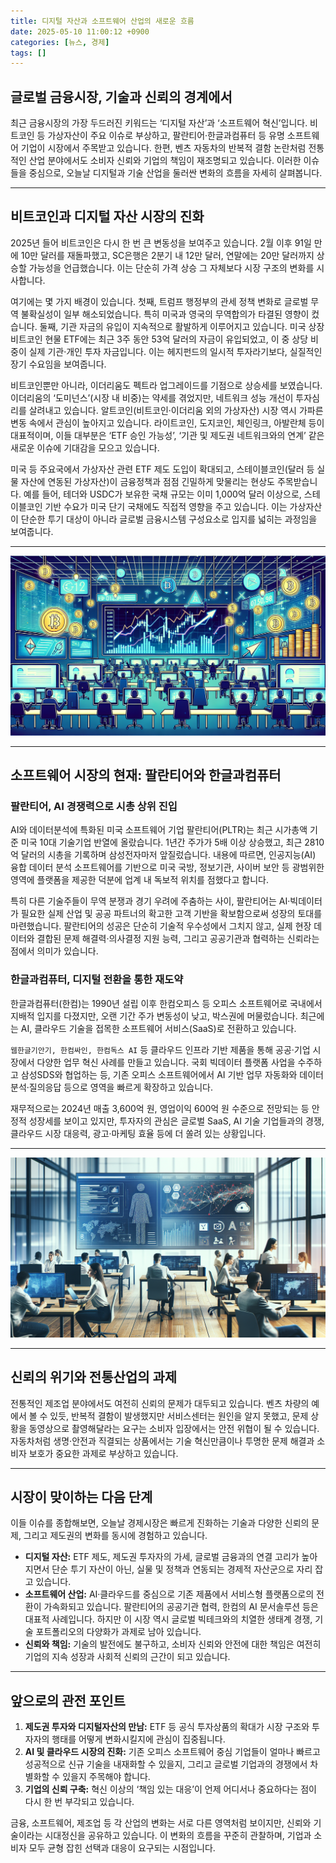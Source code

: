 ```yaml
---
title: 디지털 자산과 소프트웨어 산업의 새로운 흐름
date: 2025-05-10 11:00:12 +0900
categories: [뉴스, 경제]
tags: []
---
```


## 글로벌 금융시장, 기술과 신뢰의 경계에서

최근 금융시장의 가장 두드러진 키워드는 ‘디지털 자산’과 ‘소프트웨어 혁신’입니다. 비트코인 등 가상자산이 주요 이슈로 부상하고, 팔란티어·한글과컴퓨터 등 유명 소프트웨어 기업이 시장에서 주목받고 있습니다. 한편, 벤츠 자동차의 반복적 결함 논란처럼 전통적인 산업 분야에서도 소비자 신뢰와 기업의 책임이 재조명되고 있습니다. 이러한 이슈들을 중심으로, 오늘날 디지털과 기술 산업을 둘러싼 변화의 흐름을 자세히 살펴봅니다.

---

## 비트코인과 디지털 자산 시장의 진화

2025년 들어 비트코인은 다시 한 번 큰 변동성을 보여주고 있습니다. 2월 이후 91일 만에 10만 달러를 재돌파했고, SC은행은 2분기 내 12만 달러, 연말에는 20만 달러까지 상승할 가능성을 언급했습니다. 이는 단순히 가격 상승 그 자체보다 시장 구조의 변화를 시사합니다.

여기에는 몇 가지 배경이 있습니다. 첫째, 트럼프 행정부의 관세 정책 변화로 글로벌 무역 불확실성이 일부 해소되었습니다. 특히 미국과 영국의 무역합의가 타결된 영향이 컸습니다. 둘째, 기관 자금의 유입이 지속적으로 활발하게 이루어지고 있습니다. 미국 상장 비트코인 현물 ETF에는 최근 3주 동안 53억 달러의 자금이 유입되었고, 이 중 상당 비중이 실제 기관·개인 투자 자금입니다. 이는 헤지펀드의 일시적 투자라기보다, 실질적인 장기 수요임을 보여줍니다.

비트코인뿐만 아니라, 이더리움도 펙트라 업그레이드를 기점으로 상승세를 보였습니다. 이더리움의 ‘도미넌스’(시장 내 비중)는 약세를 겪었지만, 네트워크 성능 개선이 투자심리를 살려내고 있습니다. 알트코인(비트코인·이더리움 외의 가상자산) 시장 역시 가파른 변동 속에서 관심이 높아지고 있습니다. 라이트코인, 도지코인, 체인링크, 아발란체 등이 대표적이며, 이들 대부분은 ‘ETF 승인 가능성’, ‘기관 및 제도권 네트워크와의 연계’ 같은 새로운 이슈에 기대감을 모으고 있습니다.

미국 등 주요국에서 가상자산 관련 ETF 제도 도입이 확대되고, 스테이블코인(달러 등 실물 자산에 연동된 가상자산)이 금융정책과 점점 긴밀하게 맞물리는 현상도 주목받습니다. 예를 들어, 테더와 USDC가 보유한 국채 규모는 이미 1,000억 달러 이상으로, 스테이블코인 기반 수요가 미국 단기 국채에도 직접적 영향을 주고 있습니다. 이는 가상자산이 단순한 투기 대상이 아니라 글로벌 금융시스템 구성요소로 입지를 넓히는 과정임을 보여줍니다.

---

![분주한 암호화폐 거래소 내부를 묘사한 일러스트, 모니터에는 급등하는 코인 가격과 다양한 통화 아이콘이 보인다](assets/img/2025-05-10-f544daec-8939-4195-818c-7571e9740c43/1746842479324.png)

---

## 소프트웨어 시장의 현재: 팔란티어와 한글과컴퓨터

### 팔란티어, AI 경쟁력으로 시총 상위 진입

AI와 데이터분석에 특화된 미국 소프트웨어 기업 팔란티어(PLTR)는 최근 시가총액 기준 미국 10대 기술기업 반열에 올랐습니다. 1년간 주가가 5배 이상 상승했고, 최근 2810억 달러의 시총을 기록하며 삼성전자마저 앞질렀습니다. 내용에 따르면, 인공지능(AI) 융합 데이터 분석 소프트웨어를 기반으로 미국 국방, 정보기관, 사이버 보안 등 광범위한 영역에 플랫폼을 제공한 덕분에 업계 내 독보적 위치를 점했다고 합니다.

특히 다른 기술주들이 무역 분쟁과 경기 우려에 주춤하는 사이, 팔란티어는 AI·빅데이터가 필요한 실제 산업 및 공공 파트너의 확고한 고객 기반을 확보함으로써 성장의 토대를 마련했습니다. 팔란티어의 성공은 단순히 기술적 우수성에서 그치지 않고, 실제 현장 데이터와 결합된 문제 해결력·의사결정 지원 능력, 그리고 공공기관과 협력하는 신뢰라는 점에서 의미가 있습니다.

### 한글과컴퓨터, 디지털 전환을 통한 재도약

한글과컴퓨터(한컴)는 1990년 설립 이후 한컴오피스 등 오피스 소프트웨어로 국내에서 지배적 입지를 다졌지만, 오랜 기간 주가 변동성이 낮고, 박스권에 머물렀습니다. 최근에는 AI, 클라우드 기술을 접목한 소프트웨어 서비스(SaaS)로 전환하고 있습니다.

`웹한글기안기, 한컴싸인, 한컴독스 AI` 등 클라우드 인프라 기반 제품을 통해 공공·기업 시장에서 다양한 업무 혁신 사례를 만들고 있습니다. 국회 빅데이터 플랫폼 사업을 수주하고 삼성SDS와 협업하는 등, 기존 오피스 소프트웨어에서 AI 기반 업무 자동화와 데이터 분석·질의응답 등으로 영역을 빠르게 확장하고 있습니다.

재무적으로는 2024년 매출 3,600억 원, 영업이익 600억 원 수준으로 전망되는 등 안정적 성장세를 보이고 있지만, 투자자의 관심은 글로벌 SaaS, AI 기술 기업들과의 경쟁, 클라우드 시장 대응력, 광고·마케팅 효율 등에 더 쏠려 있는 상황입니다.

---

![현대 오피스에서 대형 모니터에 협업 문서와 AI 그래프가 떠있는 모습, 다양한 직군의 사용자가 열심히 일하는 장면](assets/img/2025-05-10-f544daec-8939-4195-818c-7571e9740c43/1746842499563.png)

---

## 신뢰의 위기와 전통산업의 과제

전통적인 제조업 분야에서도 여전히 신뢰의 문제가 대두되고 있습니다. 벤츠 차량의 예에서 볼 수 있듯, 반복적 결함이 발생했지만 서비스센터는 원인을 알지 못했고, 문제 상황을 동영상으로 촬영해달라는 요구는 소비자 입장에서는 안전 위협이 될 수 있습니다. 자동차처럼 생명·안전과 직결되는 상품에서는 기술 혁신만큼이나 투명한 문제 해결과 소비자 보호가 중요한 과제로 부상하고 있습니다.

---

## 시장이 맞이하는 다음 단계

이들 이슈를 종합해보면, 오늘날 경제시장은 빠르게 진화하는 기술과 다양한 신뢰의 문제, 그리고 제도권의 변화를 동시에 경험하고 있습니다.

- **디지털 자산:** ETF 제도, 제도권 투자자의 가세, 글로벌 금융과의 연결 고리가 높아지면서 단순 투기 자산이 아닌, 실물 및 정책과 연동되는 경제적 자산군으로 자리 잡고 있습니다.
- **소프트웨어 산업:** AI·클라우드를 중심으로 기존 제품에서 서비스형 플랫폼으로의 전환이 가속화되고 있습니다. 팔란티어의 공공기관 협력, 한컴의 AI 문서솔루션 등은 대표적 사례입니다. 하지만 이 시장 역시 글로벌 빅테크와의 치열한 생태계 경쟁, 기술 포트폴리오의 다양화가 과제로 남아 있습니다.
- **신뢰와 책임:** 기술의 발전에도 불구하고, 소비자 신뢰와 안전에 대한 책임은 여전히 기업의 지속 성장과 사회적 신뢰의 근간이 되고 있습니다.

---

## 앞으로의 관전 포인트

1. **제도권 투자와 디지털자산의 만남:** ETF 등 공식 투자상품의 확대가 시장 구조와 투자자의 행태를 어떻게 변화시킬지에 관심이 집중됩니다.
2. **AI 및 클라우드 시장의 진화:** 기존 오피스 소프트웨어 중심 기업들이 얼마나 빠르고 성공적으로 신규 기술을 내재화할 수 있을지, 그리고 글로벌 기업과의 경쟁에서 차별화할 수 있을지 주목해야 합니다.
3. **기업의 신뢰 구축:** 혁신 이상의 ‘책임 있는 대응’이 언제 어디서나 중요하다는 점이 다시 한 번 부각되고 있습니다.

금융, 소프트웨어, 제조업 등 각 산업의 변화는 서로 다른 영역처럼 보이지만, 신뢰와 기술이라는 시대정신을 공유하고 있습니다. 이 변화의 흐름을 꾸준히 관찰하며, 기업과 소비자 모두 균형 잡힌 선택과 대응이 요구되는 시점입니다.